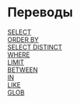 # Переводы ############################

[SELECT][SELECT]   
[ORDER BY][ORDER]   
[SELECT DISTINCT][DISTINCT]   
[WHERE][WHERE]  
[LIMIT][LIMIT]  
[BETWEEN][BETWEEN]  
[IN][IN]  
[LIKE][LIKE]  
[GLOB][GLOB]  

[SELECT]:   ./01_Select/translate.md
[ORDER]:    ./02_OrderBy/translate.md
[DISTINCT]: ./03_SelectDistinct/translate.md
[WHERE]:    ./04_Where/translate.md
[LIMIT]:    ./05_Limit/translate.md
[BETWEEN]:  ./06_Between/translate.md
[IN]:       ./07_In/translate.md
[LIKE]:     ./08_Like/translate.md
[GLOB]:     ./09_Glob/translate.md